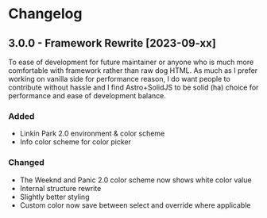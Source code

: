 # Changelog

## 3.0.0 - Framework Rewrite [2023-09-xx]

To ease of development for future maintainer or anyone who is much more comfortable with framework rather than raw dog HTML. As much as I prefer working on vanilla side for performance reason, I do want people to contribute without hassle and I find Astro+SolidJS to be solid (ha) choice for performance and ease of development balance.

### Added

-  Linkin Park 2.0 environment & color scheme
-  Info color scheme for color picker

### Changed

-  The Weeknd and Panic 2.0 color scheme now shows white color value
-  Internal structure rewrite
-  Slightly better styling
-  Custom color now save between select and override where applicable
